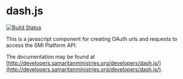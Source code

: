 # dash.js
[![Build Status](https://travis-ci.org/samaritanministries/dash.js.svg?branch=master)](https://travis-ci.org/samaritanministries/dash.js)

This is a javascript component for creating OAuth urls and requests to access the SMI Platform API.

The documentation may be found at [http://developers.samaritanministries.org/developers/dash.js/](http://developers.samaritanministries.org/developers/dash.js/).

